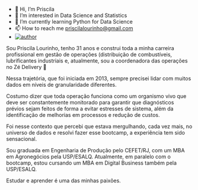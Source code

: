 - 👋 Hi, I’m Priscila
- 👀 I’m interested in Data Science and Statistics
- 🌱 I’m currently learning Python for Data Science
- 📫 How to reach me priscilalourinho@gmail.com
- [![author](https://img.shields.io/badge/author-priscilalourinho-blue.svg)](https://www.linkedin.com/in/priscilalourinho/)

Sou Priscila Lourinho, tenho 31 anos e construi toda a minha carreira profissional em gestão de operações (distribuição de combustíveis, lubrificantes industriais e, atualmente, sou a coordenadora das operações no Zé Delivery 💛

Nessa trajetória, que foi iniciada em 2013, sempre precisei lidar com muitos dados em níveis de granularidade diferentes.

Costumo dizer que toda operação funciona como um organismo vivo que deve ser constantemente monitorado para garantir que diagnósticos prévios sejam feitos de forma a evitar estresses de sistema, além da identificação de melhorias em processos e redução de custos. 

Foi nesse contexto que percebi que estava mergulhando, cada vez mais, no universo de dados e resolvi fazer esse bootcamp, a experiência tem sido sensacional.

Sou graduada em Engenharia de Produção pelo CEFET/RJ, com um MBA em Agronegócios pela USP/ESALQ. Atualmente, em paralelo com o bootcamp, estou cursando um MBA em Digital Business também pela USP/ESALQ. 

Estudar e aprender é uma das minhas paixões. 


